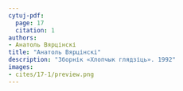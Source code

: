 ```yaml
---
cytuj-pdf:
  page: 17
  citation: 1
authors:
- Анатоль Вярцінскі
title: "Анатоль Вярцінскі"
description: "Зборнік «Хлопчык глядзіць». 1992"
images:
- cites/17-1/preview.png
---
```

